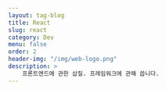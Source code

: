```yaml
---
layout: tag-blog
title: React
slug: react
category: Dev
menu: false
order: 2
header-img: "/img/web-logo.png"
description: >
	프론트엔드에 관한 삽질. 프레임워크에 관해 씁니다.
---
```


